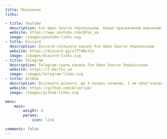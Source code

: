 ```yaml
---
title: Посилання
links:

- title: Youtube
  description: Fun Open Source Українською. Канал присвячений вивченню та дослідженню вільного та відкритого програмного забезпечення для творчості
  website: https://www.youtube.com/@fos_ua
  image: /images/youtube-links.svg
- title: Discord
  description: Discord-спільнота каналу Fun Open Source Українською
  website: https://discord.gg/s7fTdNs7ce
  image: /images/discord-links.svg
- title: Telegram
  description: Telegram-група каналу Fun Open Source Українською
  website: https://t.me/fos_ua
  image: /images/telegram-links.svg
- title: GitHub
  description: Всілякого різного, що я колись починав, і не обовʼязково закінчив
  website: https://github.com/Acvarium/
  image: /images/github-links.svg

menu:
    main: 
        weight: 4
        params:
            icon: link

comments: false
---
```

